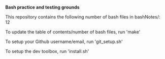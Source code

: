 **Bash practice and testing grounds**

This repository contains the following number of bash files in bashNotes/:
12

To update the table of contents/number of bash files, run 'make'

To setup your Github username/email, run 'git_setup.sh'

To setup the dev toolbox, run 'install.sh'

